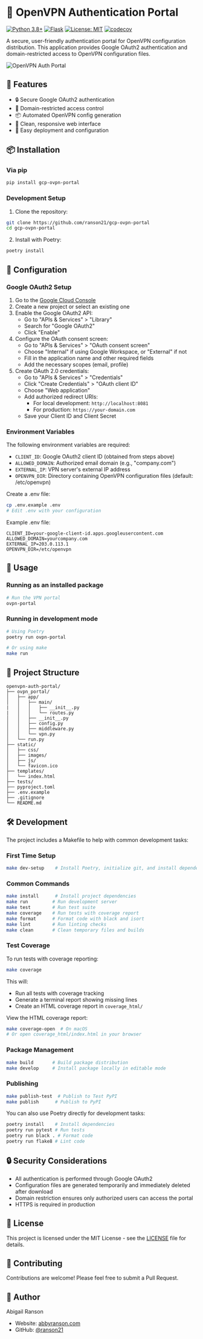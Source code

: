 # 🔐 OpenVPN Authentication Portal

[![Python 3.8+](https://img.shields.io/badge/python-3.8+-blue.svg)](https://www.python.org/downloads/) [![Flask](https://img.shields.io/badge/flask-2.0+-green.svg)](https://flask.palletsprojects.com/) [![License: MIT](https://img.shields.io/badge/License-MIT-yellow.svg)](https://opensource.org/licenses/MIT) [![codecov](https://codecov.io/gh/ranson21/gcp-ovpn-portal/graph/badge.svg?token=PF2CC5F6FL)](https://codecov.io/gh/ranson21/gcp-ovpn-portal)

A secure, user-friendly authentication portal for OpenVPN configuration distribution. This application provides Google OAuth2 authentication and domain-restricted access to OpenVPN configuration files.

![OpenVPN Auth Portal](docs/images/portal-preview.png)

## 🌟 Features

- 🔒 Secure Google OAuth2 authentication
- 👥 Domain-restricted access control
- 📦 Automated OpenVPN config generation
- 🎨 Clean, responsive web interface
- 🚀 Easy deployment and configuration

## 📦 Installation

### Via pip

```bash
pip install gcp-ovpn-portal
```

### Development Setup

1. Clone the repository:
```bash
git clone https://github.com/ranson21/gcp-ovpn-portal
cd gcp-ovpn-portal
```

2. Install with Poetry:
```bash
poetry install
```

## 🔧 Configuration

### Google OAuth2 Setup

1. Go to the [Google Cloud Console](https://console.cloud.google.com/)
2. Create a new project or select an existing one
3. Enable the Google OAuth2 API:
   - Go to "APIs & Services" > "Library"
   - Search for "Google OAuth2"
   - Click "Enable"
4. Configure the OAuth consent screen:
   - Go to "APIs & Services" > "OAuth consent screen"
   - Choose "Internal" if using Google Workspace, or "External" if not
   - Fill in the application name and other required fields
   - Add the necessary scopes (email, profile)
5. Create OAuth 2.0 credentials:
   - Go to "APIs & Services" > "Credentials"
   - Click "Create Credentials" > "OAuth client ID"
   - Choose "Web application"
   - Add authorized redirect URIs:
     - For local development: `http://localhost:8081`
     - For production: `https://your-domain.com`
   - Save your Client ID and Client Secret

### Environment Variables

The following environment variables are required:

- `CLIENT_ID`: Google OAuth2 client ID (obtained from steps above)
- `ALLOWED_DOMAIN`: Authorized email domain (e.g., "company.com")
- `EXTERNAL_IP`: VPN server's external IP address
- `OPENVPN_DIR`: Directory containing OpenVPN configuration files (default: /etc/openvpn)

Create a .env file:
```bash
cp .env.example .env
# Edit .env with your configuration
```

Example .env file:
```
CLIENT_ID=your-google-client-id.apps.googleusercontent.com
ALLOWED_DOMAIN=yourcompany.com
EXTERNAL_IP=203.0.113.1
OPENVPN_DIR=/etc/openvpn
```

## 🚀 Usage

### Running as an installed package

```bash
# Run the VPN portal
ovpn-portal
```

### Running in development mode

```bash
# Using Poetry
poetry run ovpn-portal

# Or using make
make run
```

## 📁 Project Structure

```
openvpn-auth-portal/
├── ovpn_portal/
│   ├── app/
│   │   ├── main/
|   │   │   ├── __init__.py
|   │   │   └── routes.py
│   │   ├── __init__.py
│   │   ├── config.py
│   │   ├── middleware.py
│   │   └── vpn.py
│   └── run.py
├── static/
│   ├── css/
│   ├── images/
│   ├── js/
│   └── favicon.ico
├── templates/
│   └── index.html
├── tests/
├── pyproject.toml
├── .env.example
├── .gitignore
└── README.md
```

## 🛠️ Development

The project includes a Makefile to help with common development tasks:

### First Time Setup
```bash
make dev-setup    # Install Poetry, initialize git, and install dependencies
```

### Common Commands
```bash
make install      # Install project dependencies
make run         # Run development server
make test        # Run test suite
make coverage    # Run tests with coverage report
make format      # Format code with black and isort
make lint        # Run linting checks
make clean       # Clean temporary files and builds
```

### Test Coverage

To run tests with coverage reporting:
```bash
make coverage
```

This will:
- Run all tests with coverage tracking
- Generate a terminal report showing missing lines
- Create an HTML coverage report in `coverage_html/`

View the HTML coverage report:
```bash
make coverage-open  # On macOS
# Or open coverage_html/index.html in your browser
```

### Package Management
```bash
make build       # Build package distribution
make develop     # Install package locally in editable mode
```

### Publishing
```bash
make publish-test  # Publish to Test PyPI
make publish      # Publish to PyPI
```

You can also use Poetry directly for development tasks:
```bash
poetry install    # Install dependencies
poetry run pytest # Run tests
poetry run black . # Format code
poetry run flake8 # Lint code
```

## 🔒 Security Considerations

- All authentication is performed through Google OAuth2
- Configuration files are generated temporarily and immediately deleted after download
- Domain restriction ensures only authorized users can access the portal
- HTTPS is required in production

## 📄 License

This project is licensed under the MIT License - see the [LICENSE](LICENSE) file for details.

## 🤝 Contributing

Contributions are welcome! Please feel free to submit a Pull Request.

## 👤 Author

Abigail Ranson
- Website: [abbyranson.com](https://abbyranson.com)
- GitHub: [@ranson21](https://github.com/ranson21)